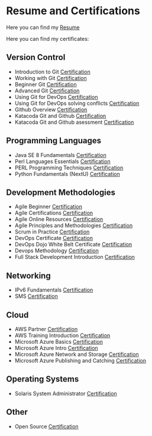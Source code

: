 # Resume and Certifications

Here you can find my [Resume](resume/Jose%20Daniel%20Rodríguez%20Sánchez_english_resume_2020.pdf)

Here you can find my certificates:

## Version Control
- Introduction to Git [Certification](certificates/Introduction%20to%20Git.pdf)
- Working with Git [Certification](certificates/Working%20with%20Git.pdf)
- Beginner Git [Certification](certificates/Beginner%20Git.pdf)
- Advanced Git [Certification](certificates/Advanced%20Git.pdf)
- Using Git for DevOps [Certification](certificates/Using%20Git%20for%20DevOps.pdf)
- Using Git for DevOps solving conflicts [Certification](certificates/Using%20Git%20for%20DevOps_conflicts.pdf)
- Github Overview [Certification](certificates/Github%20Overview.pdf)
- Katacoda Git and Github [Certification](certificates/Katacoda%20Git%20and%20Github.pdf)
- Katacoda Git and Github asessment [Certification](certificates/Katacoda%20Git%20and%20Github%20asessment.pdf)



## Programming Languages
- Java SE 8 Fundamentals [Certification](certificates/Java%20SE%208%20Fundamentals.pdf)
- Perl Languages Essentials [Certification](certificates/Perl%20Languages%20Essentials.pdf)
- PERL Programming Techniques [Certification](certificates/PERL%20Programming%20Techniques.pdf)
- Python Fundamentals (NextU) [Certification](https://www.credential.net/0b63ffdb-c2f9-4caf-9f20-4e81c6b9b2cd#gs.geru4j)

## Development Methodologies
- Agile Beginner [Certification](certificates/Agile%20Beginner.pdf)
- Agile Certifications [Certification](certificates/Agile%20Certifications.pdf)
- Agile Online Resources [Certification](certificates/Agile%20Online%20Resources.pdf)
- Agile Principles and Methodologies [Certification](certificates/Agile%20Principles%20and%20Methodologies.pdf)
- Scrum in Practice [Certification](certificates/Scrum%20in%20practice%20-%20an%20pverview.pdf)
- DevOps Certificate [Certification](certificates/DevOps%20Certificate.pdf)
- DevOps Dojo White Belt Certificate [Certification](certificates/DevOps%20Dojo%20White%20Belt%20Certificate.pdf)
- Devops Methodology [Certification](certificates/Devops%20Methodology.pdf)
- Full Stack Development Introduction [Certification](certificates/Full%20Stack%20Development%20Intro.pdf)

## Networking
- IPv6 Fundamentals [Certification](Diploma_IPv6_Fundamentals.pdf)
- SMS [Certification](Diploma_SMS_Daniel_Rodriguez.pdf)

## Cloud
- AWS Partner [Certification](certificates/AWS%20Partner.pdf)
- AWS Training Introduction [Certification](certificates/AWS%20Training%20Introduction.pdf)
- Microsoft Azure Basics [Certification](certificates/Microsoft%20Azure%20Basics.pdf)
- Microsoft Azure Intro [Certification](certificates/Microsoft%20Azure%20Intro.pdf)
- Microsoft Azure Network and Storage [Certification](certificates/Microsoft%20Azure%20Network%20and%20Storage.pdf)
- Microsoft Azure Publishing and Catching [Certification](certificates/Microsoft%20Azure%20Publishing%20and%20Catching.pdf)

## Operating Systems
- Solaris System Administrator [Certification](certificates/certificate_System_admin_Solaris_10.pdf)

## Other
- Open Source [Certification](certificates/Open%20Source.pdf)
